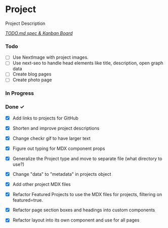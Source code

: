 # Project

Project Description

<em>[TODO.md spec & Kanban Board](https://bit.ly/3fCwKfM)</em>

### Todo

- [ ] Use NextImage with project images.  
- [ ] Use next-seo to handle head elements like title, description, open graph data  
- [ ] Create blog pages  
- [ ] Create photo page  

### In Progress


### Done ✓

- [x] Add links to projects for GitHub  
- [x] Shorten and improve project descriptions  
- [x] Change checkr gif to have larger text  
- [x] Figure out typing for MDX component props  
- [x] Generalize the Project type and move to separate file (what directory to use?)  
- [x] Change "data" to "metadata" in projects object  
- [x] Add other project MDX files  
- [x] Refactor Featured Projects to use the MDX files for projects, filtering on featured=true.  
- [x] Refactor page section boxes and headings into custom components  
- [x] Refactor layout into its own component and use for all pages  

